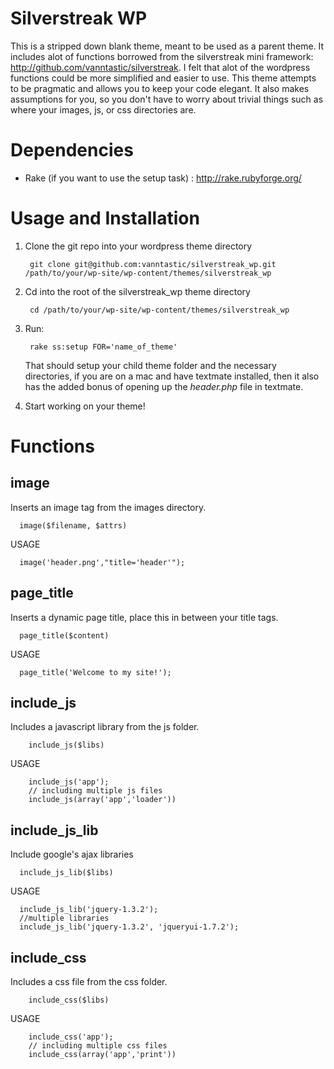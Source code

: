 Silverstreak WP
===============

This is a stripped down blank theme, meant to be used as a parent theme. It includes alot of functions borrowed
from the silverstreak mini framework: http://github.com/vanntastic/silverstreak. I felt that alot of the wordpress functions could be more simplified and easier to use. This theme attempts to be pragmatic and allows you to keep your code elegant. It also makes assumptions for you, so you don't have to worry about trivial things such as where your images, js, or css directories are.

Dependencies
============

- Rake (if you want to use the setup task) : http://rake.rubyforge.org/


Usage and Installation
======================

1. Clone the git repo into your wordpress theme directory
    
        git clone git@github.com:vanntastic/silverstreak_wp.git /path/to/your/wp-site/wp-content/themes/silverstreak_wp
      
2. Cd into the root of the silverstreak_wp theme directory
    
        cd /path/to/your/wp-site/wp-content/themes/silverstreak_wp
    
2. Run:

        rake ss:setup FOR='name_of_theme'
        
   That should setup your child theme folder and the necessary directories, if you are on a mac and have 
   textmate installed, then it also has the added bonus of opening up the _header.php_ file in textmate.
   

3. Start working on your theme!


Functions
=========

image
-----

Inserts an image tag from the images directory.

      image($filename, $attrs)
      
USAGE

      image('header.png',"title='header'");
      
      
page_title
----------

Inserts a dynamic page title, place this in between your title tags.

      page_title($content)
      
USAGE

      page_title('Welcome to my site!');
      

include_js
----------

Includes a javascript library from the js folder.

        include_js($libs)
        
USAGE

        include_js('app');
        // including multiple js files
        include_js(array('app','loader'))
        
include_js_lib
--------------

Include google's ajax libraries

      include_js_lib($libs)
      
USAGE

      include_js_lib('jquery-1.3.2');
      //multiple libraries
      include_js_lib('jquery-1.3.2', 'jqueryui-1.7.2');
      
      
include_css
-----------

Includes a css file from the css folder.

        include_css($libs)

USAGE

        include_css('app');
        // including multiple css files
        include_css(array('app','print'))      
